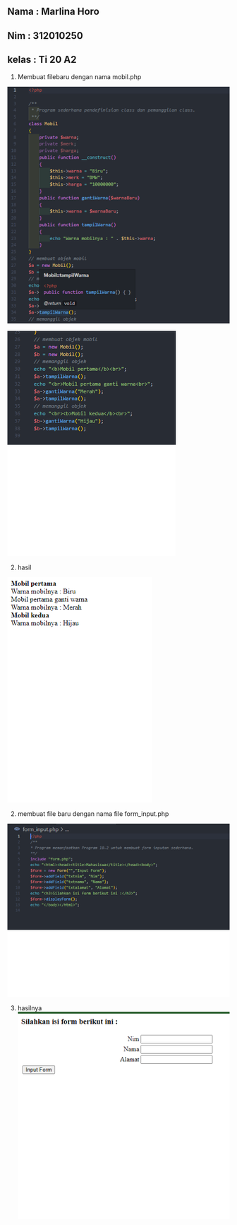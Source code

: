 ## Nama     : Marlina Horo
## Nim      : 312010250
## kelas    : Ti 20 A2


1. Membuat filebaru dengan nama mobil.php

![1.png](Gambar/1.png)


![11.png](Gambar/11.png)

2. hasil

![111.png](Gambar/111.png)



2. membuat file baru dengan nama file form_input.php

![2.png](Gambar/2.png)

3. hasilnya
![22.png](Gambar/22.png)


